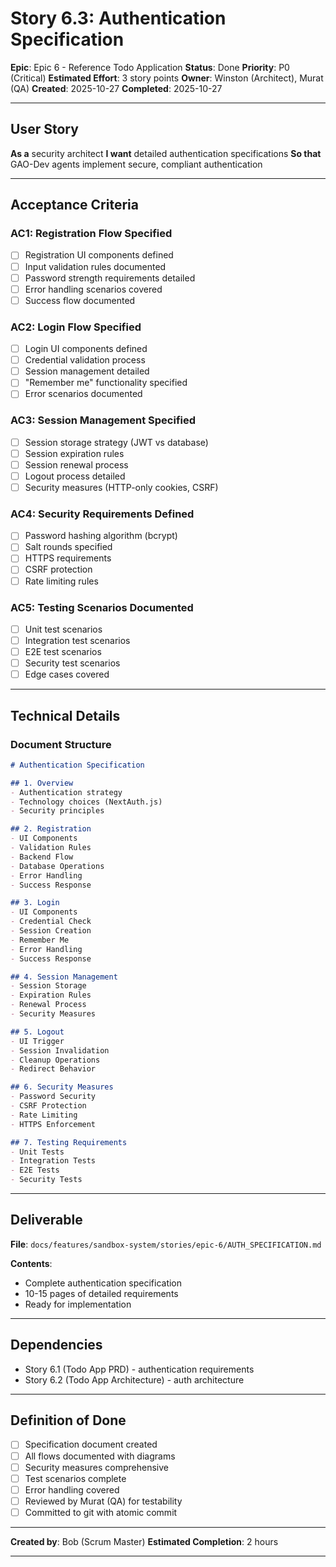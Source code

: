 # Story 6.3: Authentication Specification

**Epic**: Epic 6 - Reference Todo Application
**Status**: Done
**Priority**: P0 (Critical)
**Estimated Effort**: 3 story points
**Owner**: Winston (Architect), Murat (QA)
**Created**: 2025-10-27
**Completed**: 2025-10-27

---

## User Story

**As a** security architect
**I want** detailed authentication specifications
**So that** GAO-Dev agents implement secure, compliant authentication

---

## Acceptance Criteria

### AC1: Registration Flow Specified
- [ ] Registration UI components defined
- [ ] Input validation rules documented
- [ ] Password strength requirements detailed
- [ ] Error handling scenarios covered
- [ ] Success flow documented

### AC2: Login Flow Specified
- [ ] Login UI components defined
- [ ] Credential validation process
- [ ] Session management detailed
- [ ] "Remember me" functionality specified
- [ ] Error scenarios documented

### AC3: Session Management Specified
- [ ] Session storage strategy (JWT vs database)
- [ ] Session expiration rules
- [ ] Session renewal process
- [ ] Logout process detailed
- [ ] Security measures (HTTP-only cookies, CSRF)

### AC4: Security Requirements Defined
- [ ] Password hashing algorithm (bcrypt)
- [ ] Salt rounds specified
- [ ] HTTPS requirements
- [ ] CSRF protection
- [ ] Rate limiting rules

### AC5: Testing Scenarios Documented
- [ ] Unit test scenarios
- [ ] Integration test scenarios
- [ ] E2E test scenarios
- [ ] Security test scenarios
- [ ] Edge cases covered

---

## Technical Details

### Document Structure

```markdown
# Authentication Specification

## 1. Overview
- Authentication strategy
- Technology choices (NextAuth.js)
- Security principles

## 2. Registration
- UI Components
- Validation Rules
- Backend Flow
- Database Operations
- Error Handling
- Success Response

## 3. Login
- UI Components
- Credential Check
- Session Creation
- Remember Me
- Error Handling
- Success Response

## 4. Session Management
- Session Storage
- Expiration Rules
- Renewal Process
- Security Measures

## 5. Logout
- UI Trigger
- Session Invalidation
- Cleanup Operations
- Redirect Behavior

## 6. Security Measures
- Password Security
- CSRF Protection
- Rate Limiting
- HTTPS Enforcement

## 7. Testing Requirements
- Unit Tests
- Integration Tests
- E2E Tests
- Security Tests
```

---

## Deliverable

**File**: `docs/features/sandbox-system/stories/epic-6/AUTH_SPECIFICATION.md`

**Contents**:
- Complete authentication specification
- 10-15 pages of detailed requirements
- Ready for implementation

---

## Dependencies

- Story 6.1 (Todo App PRD) - authentication requirements
- Story 6.2 (Todo App Architecture) - auth architecture

---

## Definition of Done

- [ ] Specification document created
- [ ] All flows documented with diagrams
- [ ] Security measures comprehensive
- [ ] Test scenarios complete
- [ ] Error handling covered
- [ ] Reviewed by Murat (QA) for testability
- [ ] Committed to git with atomic commit

---

**Created by**: Bob (Scrum Master)
**Estimated Completion**: 2 hours

---
